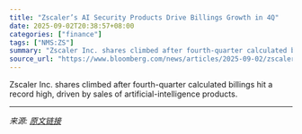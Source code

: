 ```yaml
---
title: "Zscaler’s AI Security Products Drive Billings Growth in 4Q"
date: 2025-09-02T20:38:57+08:00
categories: ["finance"]
tags: ["NMS:ZS"]
summary: "Zscaler Inc. shares climbed after fourth-quarter calculated billings hit a record high, driven by sales of artificial-intelligence products."
source_url: "https://www.bloomberg.com/news/articles/2025-09-02/zscaler-s-ai-security-products-drive-billings-growth-in-4q"
---
```


Zscaler Inc. shares climbed after fourth-quarter calculated billings hit a record high, driven by sales of artificial-intelligence products.

---

*来源: [原文链接](https://www.bloomberg.com/news/articles/2025-09-02/zscaler-s-ai-security-products-drive-billings-growth-in-4q)*
